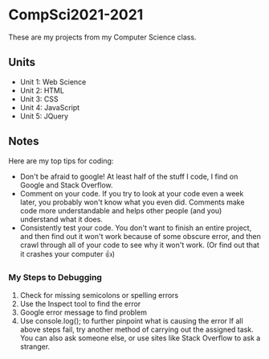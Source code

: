 # CompSci2021-2021
These are my projects from my Computer Science class.

## Units
* Unit 1: Web Science
* Unit 2: HTML
* Unit 3: CSS
* Unit 4: JavaScript
* Unit 5: JQuery

## Notes
Here are my top tips for coding:
* Don't be afraid to google! At least half of the stuff I code, I find on Google and Stack Overflow.
* Comment on your code. If you try to look at your code even a week later, you probably won't know what you even did. Comments make code more understandable and helps other people (and you) understand what it does.
* Consistently test your code. You don't want to finish an entire project, and then find out it won't work because of some obscure error, and then crawl through all of your code to see why it won't work. (Or find out that it crashes your computer 👍)

### My Steps to Debugging
1. Check for missing semicolons or spelling errors
2. Use the Inspect tool to find the error
3. Google error message to find problem
4. Use console.log(); to further pinpoint what is causing the error
If all above steps fail, try another method of carrying out the assigned task. You can also ask someone else, or use sites like Stack Overflow to ask a stranger.
